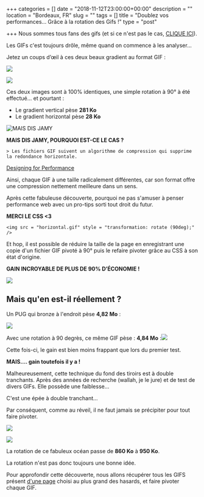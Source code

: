 +++
categories = []
date = "2018-11-12T23:00:00+00:00"
description = ""
location = "Bordeaux, FR"
slug = ""
tags = []
title = "Doublez vos performances... Grâce à la rotation des Gifs !"
type = "post"

+++
Nous sommes tous fans des gifs (et si ce n'est pas le cas, [CLIQUE ICI](https://www.baidu.com/)).

Les GIFs c'est toujours drôle, même quand on commence à les analyser...

Jetez un coups d’œil à ces deux beaux gradient au format GIF :

![](/uploads/gradient-hor.gif)

![](/uploads/gradient-hor.gif)

Ces deux images sont à 100% identiques, une simple rotation à 90° à été effectué... et pourtant :

* Le gradient vertical pèse **281 Ko**
* Le gradient horizontal pèse **28 Ko**

![](/uploads/jamy.jpg "MAIS DIS JAMY")

**MAIS DIS JAMY, POURQUOI EST-CE LE CAS ?**

    > Les fichiers GIF suivent un algorithme de compression qui supprime la redondance horizontale.

[Designing for Performance](http://designingforperformance.com/optimizing-images/#gif)

Ainsi, chaque GIF à une taille radicalement différentes, car son format offre une compression nettement meilleure dans un sens.

Après cette fabuleuse découverte, pourquoi ne pas s'amuser à penser performance web avec un pro-tips sorti tout droit du futur. 

**MERCI LE CSS <3**

    <img src = "horizontal.gif" style = "transformation: rotate (90deg);" />

Et hop, il est possible de réduire la taille de la page en enregistrant une copie d'un fichier GIF pivoté à 90° puis le refaire pivoter grâce au CSS à son état d'origine.

**GAIN INCROYABLE DE PLUS DE 90% D’ÉCONOMIE !**

![](/uploads/magic.gif)

## Mais qu'en est-il réellement ?

Un PUG qui bronze à l'endroit pèse **4,82 Mo** :

![](/uploads/pug_hor.gif)

Avec une rotation à 90 degrès, ce même GIF pèse : **4,84 Mo** :**![](/uploads/pug-ver.gif)**

Cette fois-ci, le gain est bien moins frappant que lors du premier test. 

**MAIS.... gain toutefois il y a !**

Malheureusement, cette technique du fond des tiroirs est à double tranchants. Après des années de recherche (wallah, je le jure) et de test de divers GIFs. Elle possède une faiblesse...

C'est une épée à double tranchant... 

Par conséquent, comme au réveil, il ne faut jamais se précipiter pour tout faire pivoter.

![](/uploads/ocean_hor.gif)

![](/uploads/ocean_ver.gif)

La rotation de ce fabuleux océan passe de **860 Ko** à **950 Ko**.

La rotation n'est pas donc toujours une bonne idée.

Pour approfondir cette découverte, nous allons récupérer tous les GIFS présent [d'une page](https://www.tumblr.com/search/l%27amour%20est%20dans%20le%20pr%C3%A9%20gif "d'une page") choisi au plus grand des hasards, et faire pivoter chaque GIF.
